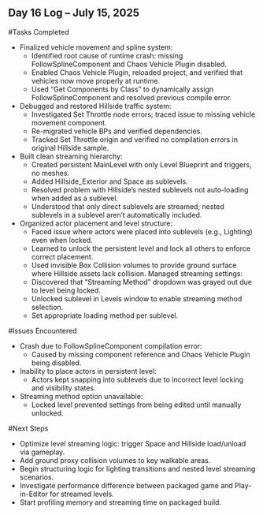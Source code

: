 ## Day 16 Log – July 15, 2025

#Tasks Completed
- Finalized vehicle movement and spline system:
  - Identified root cause of runtime crash: missing FollowSplineComponent and Chaos Vehicle Plugin disabled.
  - Enabled Chaos Vehicle Plugin, reloaded project, and verified that vehicles now move properly at runtime.
  - Used “Get Components by Class” to dynamically assign FollowSplineComponent and resolved previous compile error.
- Debugged and restored Hillside traffic system:
  - Investigated Set Throttle node errors; traced issue to missing vehicle movement component.
  - Re-migrated vehicle BPs and verified dependencies.
  - Tracked Set Throttle origin and verified no compilation errors in original Hillside sample.
- Built clean streaming hierarchy:
  - Created persistent MainLevel with only Level Blueprint and triggers, no meshes.
  - Added Hillside_Exterior and Space as sublevels.
  - Resolved problem with Hillside’s nested sublevels not auto-loading when added as a sublevel.
  - Understood that only direct sublevels are streamed; nested sublevels in a sublevel aren’t automatically included.
- Organized actor placement and level structure:
  - Faced issue where actors were placed into sublevels (e.g., Lighting) even when locked.
  - Learned to unlock the persistent level and lock all others to enforce correct placement.
  - Used invisible Box Collision volumes to provide ground surface where Hillside assets lack collision.
Managed streaming settings:
  - Discovered that “Streaming Method” dropdown was grayed out due to level being locked.
  - Unlocked sublevel in Levels window to enable streaming method selection.
  - Set appropriate loading method per sublevel.

#Issues Encountered

- Crash due to FollowSplineComponent compilation error:
  - Caused by missing component reference and Chaos Vehicle Plugin being disabled.
- Inability to place actors in persistent level:
  - Actors kept snapping into sublevels due to incorrect level locking and visibility states.
- Streaming method option unavailable:
  - Locked level prevented settings from being edited until manually unlocked.

#Next Steps
- Optimize level streaming logic: trigger Space and Hillside load/unload via gameplay.
- Add ground proxy collision volumes to key walkable areas.
- Begin structuring logic for lighting transitions and nested level streaming scenarios.
- Investigate performance difference between packaged game and Play-in-Editor for streamed levels.
- Start profiling memory and streaming time on packaged build.